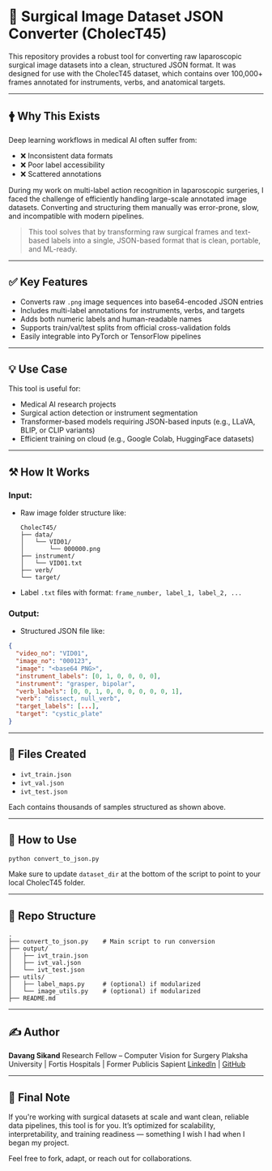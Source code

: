 # 🧠 Surgical Image Dataset JSON Converter (CholecT45)

This repository provides a robust tool for converting raw laparoscopic surgical image datasets into a clean, structured JSON format. It was designed for use with the CholecT45 dataset, which contains over 100,000+ frames annotated for instruments, verbs, and anatomical targets.

---

## 🛉 Why This Exists

Deep learning workflows in medical AI often suffer from:

* ❌ Inconsistent data formats
* ❌ Poor label accessibility
* ❌ Scattered annotations

During my work on multi-label action recognition in laparoscopic surgeries, I faced the challenge of efficiently handling large-scale annotated image datasets. Converting and structuring them manually was error-prone, slow, and incompatible with modern pipelines.

> This tool solves that by transforming raw surgical frames and text-based labels into a single, JSON-based format that is clean, portable, and ML-ready.

---

## ✅ Key Features

* Converts raw `.png` image sequences into base64-encoded JSON entries
* Includes multi-label annotations for instruments, verbs, and targets
* Adds both numeric labels and human-readable names
* Supports train/val/test splits from official cross-validation folds
* Easily integrable into PyTorch or TensorFlow pipelines

---

## 💡 Use Case

This tool is useful for:

* Medical AI research projects
* Surgical action detection or instrument segmentation
* Transformer-based models requiring JSON-based inputs (e.g., LLaVA, BLIP, or CLIP variants)
* Efficient training on cloud (e.g., Google Colab, HuggingFace datasets)

---

## ⚒️ How It Works

### Input:

* Raw image folder structure like:

  ```
  CholecT45/
  ├── data/
  │   └── VID01/
  │       └── 000000.png
  ├── instrument/
  │   └── VID01.txt
  ├── verb/
  └── target/
  ```

* Label `.txt` files with format: `frame_number, label_1, label_2, ...`

### Output:

* Structured JSON file like:

```json
{
  "video_no": "VID01",
  "image_no": "000123",
  "image": "<base64 PNG>",
  "instrument_labels": [0, 1, 0, 0, 0, 0],
  "instrument": "grasper, bipolar",
  "verb_labels": [0, 0, 1, 0, 0, 0, 0, 0, 0, 1],
  "verb": "dissect, null_verb",
  "target_labels": [...],
  "target": "cystic_plate"
}
```

---

## 📆 Files Created

* `ivt_train.json`
* `ivt_val.json`
* `ivt_test.json`

Each contains thousands of samples structured as shown above.

---

## 🚀 How to Use

```bash
python convert_to_json.py
```

Make sure to update `dataset_dir` at the bottom of the script to point to your local CholecT45 folder.

---

## 📁 Repo Structure

```
.
├── convert_to_json.py    # Main script to run conversion
├── output/
│   ├── ivt_train.json
│   ├── ivt_val.json
│   └── ivt_test.json
├── utils/
│   ├── label_maps.py     # (optional) if modularized
│   └── image_utils.py    # (optional) if modularized
├── README.md
```

---

## ✍️ Author

**Davang Sikand**
Research Fellow – Computer Vision for Surgery
Plaksha University | Fortis Hospitals | Former Publicis Sapient
[LinkedIn](https://www.linkedin.com/in/frustratedmonk) | [GitHub](https://github.com/frustratedmonk)

---

## 📌 Final Note

If you're working with surgical datasets at scale and want clean, reliable data pipelines, this tool is for you. It’s optimized for scalability, interpretability, and training readiness — something I wish I had when I began my project.

Feel free to fork, adapt, or reach out for collaborations.
